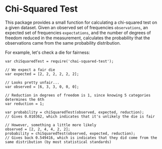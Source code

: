 # Chi-Squared Test
This package provides a small function for calculating a chi-squared test on a given dataset. Given an observed set of
frequencies `observations`, an expected set of frequencies `expectations`, and the number of degrees of freedom reduced
in the measurement, calculates the probability that the observations came from the same probability distribution.

For example, let's check a die for fairness:
```
var chiSquaredTest = require('chai-squared-test');

// We expect a fair die
var expected = [2, 2, 2, 2, 2, 2];

// Looks pretty unfair...
var observed = [6, 3, 3, 0, 0, 0];

// Reduction in degrees of freedom is 1, since knowing 5 categories determines the 6th
var reduction = 1;

var probability = chiSquaredTest(observed, expected, reduction);
// Gives 0.010362, which indicates that it's unlikely the die is fair 

// However, something a little more likely
observed = [2, 2, 4, 4, 2, 2];
probability = chiSquaredTest(observed, expected, reduction);
// Gives back 0.549416, which is indicates that they did come from the same distribution (by most statistical standards)
```

